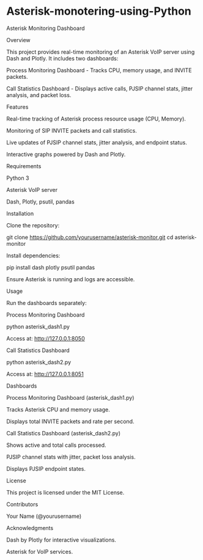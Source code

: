 # Asterisk-monotering-using-Python

Asterisk Monitoring Dashboard

Overview

This project provides real-time monitoring of an Asterisk VoIP server using Dash and Plotly. It includes two dashboards:

Process Monitoring Dashboard - Tracks CPU, memory usage, and INVITE packets.

Call Statistics Dashboard - Displays active calls, PJSIP channel stats, jitter analysis, and packet loss.

Features

Real-time tracking of Asterisk process resource usage (CPU, Memory).

Monitoring of SIP INVITE packets and call statistics.

Live updates of PJSIP channel stats, jitter analysis, and endpoint status.

Interactive graphs powered by Dash and Plotly.

Requirements

Python 3

Asterisk VoIP server

Dash, Plotly, psutil, pandas

Installation

Clone the repository:

git clone https://github.com/yourusername/asterisk-monitor.git
cd asterisk-monitor

Install dependencies:

pip install dash plotly psutil pandas

Ensure Asterisk is running and logs are accessible.

Usage

Run the dashboards separately:

Process Monitoring Dashboard

python asterisk_dash1.py

Access at: http://127.0.0.1:8050

Call Statistics Dashboard

python asterisk_dash2.py

Access at: http://127.0.0.1:8051

Dashboards

Process Monitoring Dashboard (asterisk_dash1.py)

Tracks Asterisk CPU and memory usage.

Displays total INVITE packets and rate per second.

Call Statistics Dashboard (asterisk_dash2.py)

Shows active and total calls processed.

PJSIP channel stats with jitter, packet loss analysis.

Displays PJSIP endpoint states.

License

This project is licensed under the MIT License.

Contributors

Your Name (@yourusername)

Acknowledgments

Dash by Plotly for interactive visualizations.

Asterisk for VoIP services.

